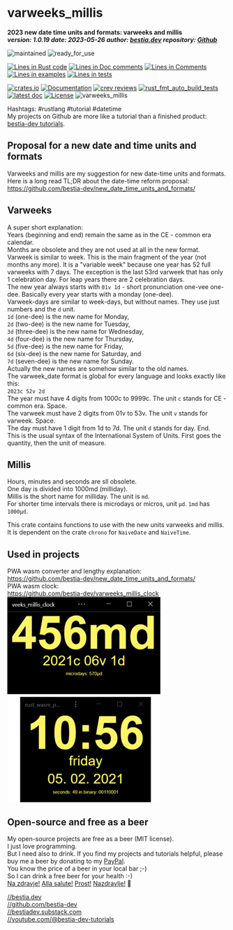 [//]: # (auto_md_to_doc_comments segment start A)

# varweeks_millis

[//]: # (auto_cargo_toml_to_md start)

**2023 new date time units and formats: varweeks and millis**  
***version: 1.0.19 date: 2023-05-26 author: [bestia.dev](https://bestia.dev) repository: [Github](https://github.com/bestia-dev/varweeks_millis)***  

[//]: # (auto_cargo_toml_to_md end)

 ![maintained](https://img.shields.io/badge/maintained-green)
 ![ready_for_use](https://img.shields.io/badge/ready_for_use-green)

[//]: # (auto_lines_of_code start)
[![Lines in Rust code](https://img.shields.io/badge/Lines_in_Rust-181-green.svg)](https://github.com/bestia-dev/varweeks_millis/)
[![Lines in Doc comments](https://img.shields.io/badge/Lines_in_Doc_comments-236-blue.svg)](https://github.com/bestia-dev/varweeks_millis/)
[![Lines in Comments](https://img.shields.io/badge/Lines_in_comments-29-purple.svg)](https://github.com/bestia-dev/varweeks_millis/)
[![Lines in examples](https://img.shields.io/badge/Lines_in_examples-0-yellow.svg)](https://github.com/bestia-dev/varweeks_millis/)
[![Lines in tests](https://img.shields.io/badge/Lines_in_tests-100-orange.svg)](https://github.com/bestia-dev/varweeks_millis/)

[//]: # (auto_lines_of_code end)

 [![crates.io](https://img.shields.io/crates/v/varweeks_millis.svg)](https://crates.io/crates/varweeks_millis)
 [![Documentation](https://docs.rs/varweeks_millis/badge.svg)](https://docs.rs/varweeks_millis/)
 [![crev reviews](https://web.crev.dev/rust-reviews/badge/crev_count/varweeks_millis.svg)](https://web.crev.dev/rust-reviews/crate/varweeks_millis/)
 [![rust_fmt_auto_build_tests](https://github.com/bestia-dev/varweeks_millis/workflows/rust/badge.svg)](https://github.com/bestia-dev/varweeks_millis/)
 [![latest doc](https://img.shields.io/badge/latest_docs-GitHub-orange.svg)](https://bestia-dev.github.io/varweeks_millis/varweeks_millis/index.html)
 [![License](https://img.shields.io/badge/license-MIT-blue.svg)](https://github.com/bestia-dev/varweeks_millis/blob/master/LICENSE)
 ![varweeks_millis](https://bestia.dev/webpage_hit_counter/get_svg_image/763950777.svg)

Hashtags: #rustlang #tutorial #datetime  
My projects on Github are more like a tutorial than a finished product: [bestia-dev tutorials](https://github.com/bestia-dev/tutorials_rust_wasm).

## Proposal for a new date and time units and formats

Varweeks and millis are my suggestion for new date-time units and formats.  
Here is a long read TL;DR about the date-time reform proposal:  
<https://github.com/bestia-dev/new_date_time_units_and_formats/>

## Varweeks

A super short explanation:  
Years (beginning and end) remain the same as in the CE - common era calendar.  
Months are obsolete and they are not used at all in the new format.  
Varweek is similar to week. This is the main fragment of the year (not months any more). It is a "variable week" because one year has 52 full varweeks with 7 days. The exception is the last 53rd varweek that has only 1 celebration day. For leap years there are 2 celebration days.  
The new year always starts with `01v 1d` - short pronunciation one-vee one-dee. Basically every year starts with a monday (one-dee).  
Varweek-days are similar to week-days, but without names. They use just numbers and the `d` unit.  
`1d` (one-dee) is the new name for Monday,  
`2d` (two-dee) is the new name for Tuesday,  
`3d` (three-dee) is the new name for Wednesday,  
`4d` (four-dee) is the new name for Thursday,  
`5d` (five-dee) is the new name for Friday,  
`6d` (six-dee) is the new name for Saturday, and  
`7d` (seven-dee) is the new name for Sunday.  
Actually the new names are somehow similar to the old names.  
The varweek_date format is global for every language and looks exactly like this:  
`2023c 52v 2d`  
The year must have 4 digits from 1000c to 9999c. The unit `c` stands for CE - common era. Space.  
The varweek must have 2 digits from 01v to 53v. The unit `v` stands for varweek. Space.  
The day must have 1 digit from 1d to 7d. The unit `d` stands for day. End.  
This is the usual syntax of the International System of Units. First goes the quantity, then the unit of measure.  

## Millis

Hours, minutes and seconds are sll obsolete.  
One day is divided into 1000md (milliday).  
Millis is the short name for milliday. The unit is `md`.  
For shorter time intervals there is microdays or micros, unit `μd`. `1md` has `1000μd`.  

This crate contains functions to use with the new units varweeks and millis.  
It is dependent on the crate `chrono` for `NaiveDate` and `NaiveTime`.  

## Used in projects

PWA wasm converter and lengthy explanation:  
<https://github.com/bestia-dev/new_date_time_units_and_formats/>  
PWA wasm clock:  
<https://github.com/bestia-dev/varweeks_millis_clock>  
![screenshot](https://github.com/bestia-dev/varweeks_millis_clock/raw/main/images/compare_clocks.png)

## Open-source and free as a beer

My open-source projects are free as a beer (MIT license).  
I just love programming.  
But I need also to drink. If you find my projects and tutorials helpful, please buy me a beer by donating to my [PayPal](https://paypal.me/LucianoBestia).  
You know the price of a beer in your local bar ;-)  
So I can drink a free beer for your health :-)  
[Na zdravje!](https://translate.google.com/?hl=en&sl=sl&tl=en&text=Na%20zdravje&op=translate) [Alla salute!](https://dictionary.cambridge.org/dictionary/italian-english/alla-salute) [Prost!](https://dictionary.cambridge.org/dictionary/german-english/prost) [Nazdravlje!](https://matadornetwork.com/nights/how-to-say-cheers-in-50-languages/) 🍻

[//bestia.dev](https://bestia.dev)  
[//github.com/bestia-dev](https://github.com/bestia-dev)  
[//bestiadev.substack.com](https://bestiadev.substack.com)  
[//youtube.com/@bestia-dev-tutorials](https://youtube.com/@bestia-dev-tutorials)  

[//]: # (auto_md_to_doc_comments segment end A)

